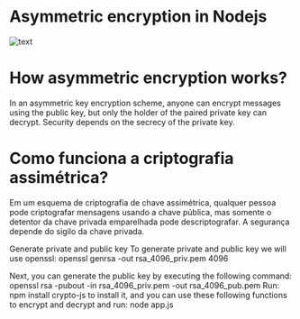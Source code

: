 # Asymmetric encryption in Nodejs
![text](https://github.com/rodrinokupessala/nodejs-learn/crypto-Assimetric/asymmetric-encryption.webp?raw=true)
# How asymmetric encryption works?
In an asymmetric key encryption scheme, anyone can encrypt messages using the public key, but only the holder of the paired private key can decrypt. Security depends on the secrecy of the private key.

# Como funciona a criptografia assimétrica?

Em um esquema de criptografia de chave assimétrica, qualquer pessoa pode criptografar mensagens usando a chave pública, mas somente o detentor da chave privada emparelhada pode descriptografar. A segurança depende do sigilo da chave privada.

Generate private and public key
To generate private and public key we will use openssl:
openssl genrsa -out rsa_4096_priv.pem 4096

Next, you can generate the public key by executing the following command:
openssl rsa -pubout -in rsa_4096_priv.pem -out rsa_4096_pub.pem
Run: npm install crypto-js to install it, and you can use these following functions to encrypt and decrypt and run:
node app.js
